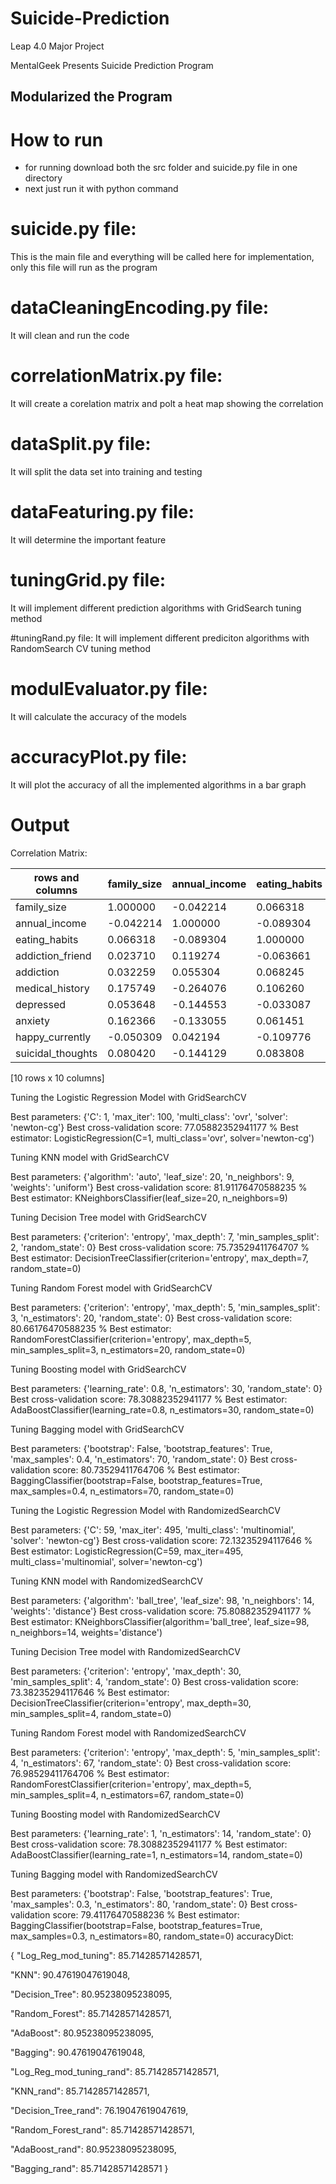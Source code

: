 # Suicide-Prediction
Leap 4.0 Major Project

MentalGeek Presents Suicide Prediction Program

## Modularized the Program 
# How to run
- for running download both the src folder and suicide.py file in one directory
- next just run it with python command

# suicide.py file: 
This is the main file and everything will be called here for implementation, only this file will run as the program

# dataCleaningEncoding.py file:
It will clean and run the code

# correlationMatrix.py file:
It will create a corelation matrix and polt a heat map showing the correlation

# dataSplit.py file:
It will split the data set into training and testing

# dataFeaturing.py file:
It will determine the important feature

# tuningGrid.py file:
It will implement different prediction algorithms with GridSearch tuning method

#tuningRand.py file:
It will implement different prediciton algorithms with RandomSearch CV tuning method

# modulEvaluator.py file: 
It will calculate the accuracy of the models

# accuracyPlot.py file:
It will plot the accuracy of all the implemented algorithms in a bar graph

# Output

Correlation Matrix:

| rows and columns   |family_size | annual_income | eating_habits | addiction_friend | ... | depressed |  anxiety | happy_currently | suicidal_thoughts|
|--------------------|------------|---------------|---------------|------------------|-----|-----------|----------|-----------------|------------------|
|family_size          | 1.000000     | -0.042214      | 0.066318         | 0.023710  |...   |0.053648  |0.162366        |-0.050309           |0.080420|
|annual_income        |-0.042214      | 1.000000      |-0.089304         | 0.119274 | ...  |-0.144553 |-0.133055        | 0.042194          |-0.144129 |
|eating_habits        | 0.066318      |-0.089304      | 1.000000         |-0.063661 | ...  |-0.033087 | 0.061451        |-0.109776          | 0.083808|
|addiction_friend     | 0.023710      | 0.119274      |-0.063661         | 1.000000 | ...  |-0.075882 | 0.100138        |-0.034929          |-0.091548|
|addiction            | 0.032259      | 0.055304      | 0.068245         | 0.428328 | ...  | 0.040946 | 0.097530        |-0.078782          |-0.032259|
|medical_history      | 0.175749      |-0.264076      | 0.106260         |-0.093513 | ...  | 0.280714 | 0.412722        |-0.190702          | 0.266967|
|depressed            | 0.053648      |-0.144553      |-0.033087         |-0.075882 | ...  | 1.000000 | 0.285102        |-0.498167          | 0.297989|
|anxiety              | 0.162366      |-0.133055      | 0.061451         | 0.100138 | ...  | 0.285102 | 1.000000        |-0.245867          | 0.377108|
|happy_currently      |-0.050309      | 0.042194      |-0.109776         |-0.034929 | ...  |-0.498167 |-0.245867        | 1.000000          |-0.408260|
|suicidal_thoughts    | 0.080420      |-0.144129      | 0.083808         |-0.091548 | ...  | 0.297989 | 0.377108        |-0.408260          | 1.000000|

[10 rows x 10 columns]


Tuning the Logistic Regression Model with GridSearchCV

Best parameters:  {'C': 1, 'max_iter': 100, 'multi_class': 'ovr', 'solver': 'newton-cg'}
Best cross-validation score:  77.05882352941177 %
Best estimator:  LogisticRegression(C=1, multi_class='ovr', solver='newton-cg')  

Tuning KNN model with GridSearchCV

Best parameters:  {'algorithm': 'auto', 'leaf_size': 20, 'n_neighbors': 9, 'weights': 'uniform'}
Best cross-validation score:  81.91176470588235 %
Best estimator:  KNeighborsClassifier(leaf_size=20, n_neighbors=9)

Tuning Decision Tree model with GridSearchCV

Best parameters:  {'criterion': 'entropy', 'max_depth': 7, 'min_samples_split': 2, 'random_state': 0}
Best cross-validation score:  75.73529411764707 %
Best estimator:  DecisionTreeClassifier(criterion='entropy', max_depth=7, random_state=0)

Tuning Random Forest model with GridSearchCV

Best parameters:  {'criterion': 'entropy', 'max_depth': 5, 'min_samples_split': 3, 'n_estimators': 20, 'random_state': 0}
Best cross-validation score:  80.66176470588235 %
Best estimator:  RandomForestClassifier(criterion='entropy', max_depth=5, min_samples_split=3,
                       n_estimators=20, random_state=0)

Tuning Boosting model with GridSearchCV

Best parameters:  {'learning_rate': 0.8, 'n_estimators': 30, 'random_state': 0}
Best cross-validation score:  78.30882352941177 %
Best estimator:  AdaBoostClassifier(learning_rate=0.8, n_estimators=30, random_state=0)

Tuning Bagging model with GridSearchCV

Best parameters:  {'bootstrap': False, 'bootstrap_features': True, 'max_samples': 0.4, 'n_estimators': 70, 'random_state': 0}
Best cross-validation score:  80.73529411764706 %
Best estimator:  BaggingClassifier(bootstrap=False, bootstrap_features=True, max_samples=0.4,
                  n_estimators=70, random_state=0)

Tuning the Logistic Regression Model with RandomizedSearchCV

Best parameters:  {'C': 59, 'max_iter': 495, 'multi_class': 'multinomial', 'solver': 'newton-cg'}
Best cross-validation score:  72.13235294117646 %
Best estimator:  LogisticRegression(C=59, max_iter=495, multi_class='multinomial',
                   solver='newton-cg')

Tuning KNN model with RandomizedSearchCV

Best parameters:  {'algorithm': 'ball_tree', 'leaf_size': 98, 'n_neighbors': 14, 'weights': 'distance'}
Best cross-validation score:  75.80882352941177 %
Best estimator:  KNeighborsClassifier(algorithm='ball_tree', leaf_size=98, n_neighbors=14,
                     weights='distance')

Tuning Decision Tree model with RandomizedSearchCV

Best parameters:  {'criterion': 'entropy', 'max_depth': 30, 'min_samples_split': 4, 'random_state': 0}
Best cross-validation score:  73.38235294117646 %
Best estimator:  DecisionTreeClassifier(criterion='entropy', max_depth=30, min_samples_split=4,
                       random_state=0)

Tuning Random Forest model with RandomizedSearchCV

Best parameters:  {'criterion': 'entropy', 'max_depth': 5, 'min_samples_split': 4, 'n_estimators': 67, 'random_state': 0}
Best cross-validation score:  76.98529411764706 %
Best estimator:  RandomForestClassifier(criterion='entropy', max_depth=5, min_samples_split=4,
                       n_estimators=67, random_state=0)

Tuning Boosting model with RandomizedSearchCV

Best parameters:  {'learning_rate': 1, 'n_estimators': 14, 'random_state': 0}
Best cross-validation score:  78.30882352941177 %
Best estimator:  AdaBoostClassifier(learning_rate=1, n_estimators=14, random_state=0)

Tuning Bagging model with RandomizedSearchCV

Best parameters:  {'bootstrap': False, 'bootstrap_features': True, 'max_samples': 0.3, 'n_estimators': 80, 'random_state': 0}
Best cross-validation score:  79.41176470588236 %
Best estimator:  BaggingClassifier(bootstrap=False, bootstrap_features=True, max_samples=0.3,
                  n_estimators=80, random_state=0)
accuracyDict:

{
 "Log_Reg_mod_tuning": 85.71428571428571,
 
 "KNN": 90.47619047619048,
 
 "Decision_Tree": 80.95238095238095,
 
 "Random_Forest": 85.71428571428571,
 
 "AdaBoost": 80.95238095238095,
 
 "Bagging": 90.47619047619048,
 
 "Log_Reg_mod_tuning_rand": 85.71428571428571,
 
 "KNN_rand": 85.71428571428571,
 
 "Decision_Tree_rand": 76.19047619047619,
 
 "Random_Forest_rand": 85.71428571428571,
 
 "AdaBoost_rand": 80.95238095238095,
 
 "Bagging_rand": 85.71428571428571
}

